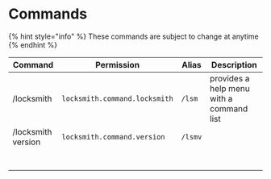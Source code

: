 # Commands

{% hint style="info" %}
These commands are subject to change at anytime
{% endhint %}



<table data-view="cards" data-full-width="true"><thead><tr><th>Command</th><th>Permission</th><th>Alias</th><th>Description</th></tr></thead><tbody><tr><td>/locksmith</td><td><code>locksmith.command.locksmith</code></td><td><code>/lsm</code></td><td>provides a help menu with a command list</td></tr><tr><td>/locksmith version</td><td><code>locksmith.command.version</code></td><td><code>/lsmv</code></td><td></td></tr><tr><td></td><td></td><td></td><td></td></tr><tr><td></td><td></td><td></td><td></td></tr><tr><td></td><td></td><td></td><td></td></tr><tr><td></td><td></td><td></td><td></td></tr><tr><td></td><td></td><td></td><td></td></tr><tr><td></td><td></td><td></td><td></td></tr><tr><td></td><td></td><td></td><td></td></tr></tbody></table>
